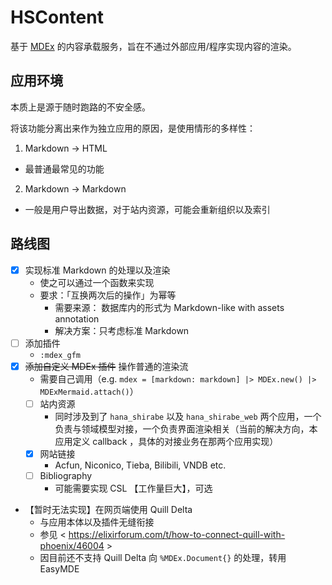 # HSContent

基于 [MDEx](https://mdelixir.dev/) 的内容承载服务，旨在不通过外部应用/程序实现内容的渲染。

## 应用环境

本质上是源于随时跑路的不安全感。

将该功能分离出来作为独立应用的原因，是使用情形的多样性：

1. Markdown -> HTML
  - 最普通最常见的功能
2. Markdown -> Markdown
  - 一般是用户导出数据，对于站内资源，可能会重新组织以及索引

## 路线图

- [x] 实现标准 Markdown 的处理以及渲染
  - 使之可以通过一个函数来实现
  - 要求：「互换两次后的操作」为幂等
    - 需要来源： 数据库内的形式为 Markdown-like with assets annotation
    - 解决方案：只考虑标准 Markdown
- [ ] 添加插件
  - `:mdex_gfm`
- [x] ~~添加自定义 MDEx 插件~~ 操作普通的渲染流
  - 需要自己调用（e.g. `mdex = [markdown: markdown] |> MDEx.new() |> MDExMermaid.attach()`）
  - [ ] 站内资源
    - 同时涉及到了 `hana_shirabe` 以及 `hana_shirabe_web` 两个应用，一个负责与领域模型对接，一个负责界面渲染相关（当前的解决方向，本应用定义 callback ，具体的对接业务在那两个应用实现）
  - [x] 网站链接
    - Acfun, Niconico, Tieba, Bilibili, VNDB etc.
  - [ ] Bibliography
    - 可能需要实现 CSL 【工作量巨大】，可选
- 【暂时无法实现】在网页端使用 Quill Delta
  - 与应用本体以及插件无缝衔接
  - 参见 < https://elixirforum.com/t/how-to-connect-quill-with-phoenix/46004 >
  - 因目前还不支持 Quill Delta 向 `%MDEx.Document{}` 的处理，转用 EasyMDE
